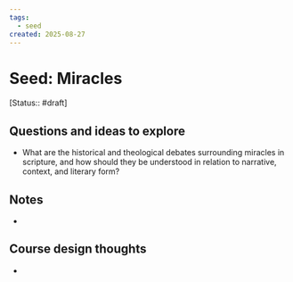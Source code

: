 ```yaml
---
tags:
  - seed
created: 2025-08-27
---
```


# Seed: Miracles
[Status:: #draft]
## Questions and ideas to explore
- What are the historical and theological debates surrounding miracles in scripture, and how should they be understood in relation to narrative, context, and literary form?

## Notes
- 

## Course design thoughts
- 
